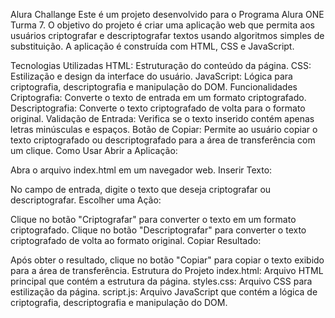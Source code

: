Alura Challange
Este é um projeto desenvolvido para o Programa Alura ONE Turma 7. O objetivo do projeto é criar uma aplicação web que permita aos usuários criptografar e descriptografar textos usando algoritmos simples de substituição. A aplicação é construída com HTML, CSS e JavaScript.

Tecnologias Utilizadas
HTML: Estruturação do conteúdo da página.
CSS: Estilização e design da interface do usuário.
JavaScript: Lógica para criptografia, descriptografia e manipulação do DOM.
Funcionalidades
Criptografia: Converte o texto de entrada em um formato criptografado.
Descriptografia: Converte o texto criptografado de volta para o formato original.
Validação de Entrada: Verifica se o texto inserido contém apenas letras minúsculas e espaços.
Botão de Copiar: Permite ao usuário copiar o texto criptografado ou descriptografado para a área de transferência com um clique.
Como Usar
Abrir a Aplicação:

Abra o arquivo index.html em um navegador web.
Inserir Texto:

No campo de entrada, digite o texto que deseja criptografar ou descriptografar.
Escolher uma Ação:

Clique no botão "Criptografar" para converter o texto em um formato criptografado.
Clique no botão "Descriptografar" para converter o texto criptografado de volta ao formato original.
Copiar Resultado:

Após obter o resultado, clique no botão "Copiar" para copiar o texto exibido para a área de transferência.
Estrutura do Projeto
index.html: Arquivo HTML principal que contém a estrutura da página.
styles.css: Arquivo CSS para estilização da página.
script.js: Arquivo JavaScript que contém a lógica de criptografia, descriptografia e manipulação do DOM.